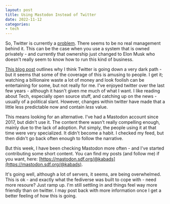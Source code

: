 ```yaml
---
layout: post
title: Using Mastodon Instead of Twitter 
date: 2022-11-12
categories:
- tech
---
```


So, Twitter is currently a [problem](https://www.editorji.com/world-news/global-pharma-company-eli-lily-lost-15-billion-due-of-one-tweet-here-s-how-1668241019712). <!--more-->There seems to be no real management behind it. This can be the case when you use a system that is owned privately - and currently that ownership just changed to Elon Musk who doesn't really seem to know how to run this kind of business. 

[This blog post](https://www.techdirt.com/2022/11/02/hey-elon-let-me-help-you-speed-run-the-content-moderation-learning-curve/) outlines why I think Twitter is going down a very dark path - but it seems that some of the coverage of this is amusing to people. I get it; watching a billionaire waste a lot of money and look foolish can be entertaining for some, but not really for me. I've enjoyed twitter over the last few years - although it hasn't given me much of what I want. I like reading about Tech, especially open source stuff, and catching up on the news - usually of a political slant. However, changes within twitter have made that a little less predictable now and contain *less* value.  

This means looking for an alternative. I've had a Mastodon account since 2017, but didn't use it. The content there wasn't really compelling enough, mainly due to the lack of adoption. Put simply, the people using it at that time were very specialized. It didn't become a habit. I checked my feed, but then didn't go back often enough to follow the narrative. 

But this week, I have been checking Mastodon more often - and I've started contributing some short content. You can find my posts (and follow me) if you want, here: [https://mastodon.sdf.org/@kabads](https://mastodon.sdf.org/@kabads).

It's going well, although a lot of servers, it seems, are being overwhelmed. This is ok - and exactly what the fediverse was built to cope with - need more resoure? Just ramp up. I'm still settling in and things feel way more friendly than on twitter. I may post back with more information once I get a better feeling of how this is going. 
